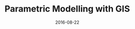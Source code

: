 ---
layout: post
group: publications
marker: conference paper
title:  "Parametric Modelling with GIS"
authors: Janssen, P, Stouffs, R, Mohanty, A, Tan, E, and Li, R (2016)
details: Proceedings of eCAADe 2016, 22-26 August 2016, Oulu, Finland, pp. 59–68.
summary: "Existing urban planning and design systems and workflows do not effectively support a fast iterative design process capable of generating and evaluating large-scale urban models. One of the key issues is the lack of flexibility in workflows to support iterative design generation. We present and demonstrate a parametric modelling system, Möbius, that can easily be linked to Geographic Information Systems for creating modular workflows, uses a rich topological data structure that allows custom data attributes to be added to geometric entities at any topological level, and is fully web-based."
date:   2016-08-22
projecturl: https://www.researchgate.net/publication/307413179
---